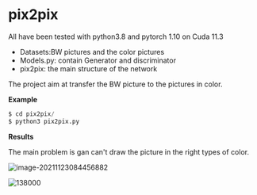 # pix2pix

All have been tested with python3.8 and pytorch 1.10 on Cuda 11.3

- Datasets:BW pictures and the color pictures
- Models.py: contain Generator and discriminator
- pix2pix: the main structure of the network

The project aim at transfer the BW picture to the pictures in color.

**Example**

~~~python
$ cd pix2pix/
$ python3 pix2pix.py
~~~

**Results**

The main problem is gan can't draw the picture in the right types of color.

![image-20211123084456882](C:\Users\谢承兴\AppData\Roaming\Typora\typora-user-images\image-20211123084456882.png)

![138000](E:\pix2pix\images\datasets\138000.png)